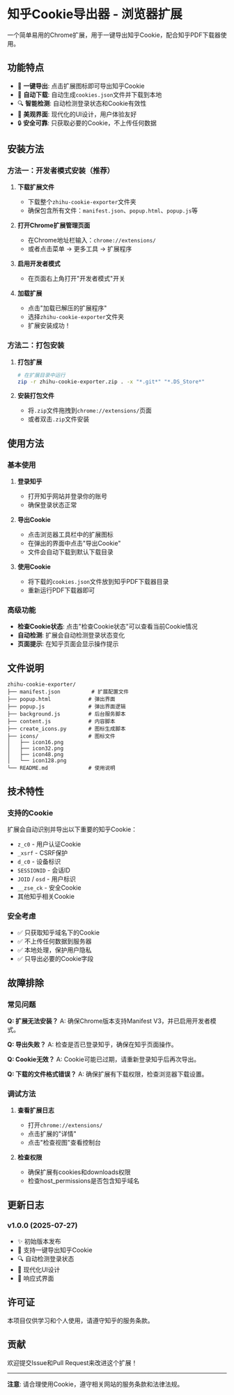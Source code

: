 # 知乎Cookie导出器 - 浏览器扩展

一个简单易用的Chrome扩展，用于一键导出知乎Cookie，配合知乎PDF下载器使用。

## 功能特点

- 🍪 **一键导出**: 点击扩展图标即可导出知乎Cookie
- 📁 **自动下载**: 自动生成`cookies.json`文件并下载到本地
- 🔍 **智能检测**: 自动检测登录状态和Cookie有效性
- 🎨 **美观界面**: 现代化的UI设计，用户体验友好
- 🔒 **安全可靠**: 只获取必要的Cookie，不上传任何数据

## 安装方法

### 方法一：开发者模式安装（推荐）

1. **下载扩展文件**
   - 下载整个`zhihu-cookie-exporter`文件夹
   - 确保包含所有文件：`manifest.json`、`popup.html`、`popup.js`等

2. **打开Chrome扩展管理页面**
   - 在Chrome地址栏输入：`chrome://extensions/`
   - 或者点击菜单 → 更多工具 → 扩展程序

3. **启用开发者模式**
   - 在页面右上角打开"开发者模式"开关

4. **加载扩展**
   - 点击"加载已解压的扩展程序"
   - 选择`zhihu-cookie-exporter`文件夹
   - 扩展安装成功！

### 方法二：打包安装

1. **打包扩展**
   ```bash
   # 在扩展目录中运行
   zip -r zhihu-cookie-exporter.zip . -x "*.git*" "*.DS_Store*"
   ```

2. **安装打包文件**
   - 将`.zip`文件拖拽到`chrome://extensions/`页面
   - 或者双击`.zip`文件安装

## 使用方法

### 基本使用

1. **登录知乎**
   - 打开知乎网站并登录你的账号
   - 确保登录状态正常

2. **导出Cookie**
   - 点击浏览器工具栏中的扩展图标
   - 在弹出的界面中点击"导出Cookie"
   - 文件会自动下载到默认下载目录

3. **使用Cookie**
   - 将下载的`cookies.json`文件放到知乎PDF下载器目录
   - 重新运行PDF下载器即可

### 高级功能

- **检查Cookie状态**: 点击"检查Cookie状态"可以查看当前Cookie情况
- **自动检测**: 扩展会自动检测登录状态变化
- **页面提示**: 在知乎页面会显示操作提示

## 文件说明

```
zhihu-cookie-exporter/
├── manifest.json          # 扩展配置文件
├── popup.html            # 弹出界面
├── popup.js              # 弹出界面逻辑
├── background.js         # 后台服务脚本
├── content.js            # 内容脚本
├── create_icons.py       # 图标生成脚本
├── icons/                # 图标文件
│   ├── icon16.png
│   ├── icon32.png
│   ├── icon48.png
│   └── icon128.png
└── README.md             # 使用说明
```

## 技术特性

### 支持的Cookie
扩展会自动识别并导出以下重要的知乎Cookie：
- `z_c0` - 用户认证Cookie
- `_xsrf` - CSRF保护
- `d_c0` - 设备标识
- `SESSIONID` - 会话ID
- `JOID` / `osd` - 用户标识
- `__zse_ck` - 安全Cookie
- 其他知乎相关Cookie

### 安全考虑
- ✅ 只获取知乎域名下的Cookie
- ✅ 不上传任何数据到服务器
- ✅ 本地处理，保护用户隐私
- ✅ 只导出必要的Cookie字段

## 故障排除

### 常见问题

**Q: 扩展无法安装？**
A: 确保Chrome版本支持Manifest V3，并已启用开发者模式。

**Q: 导出失败？**
A: 检查是否已登录知乎，确保在知乎页面操作。

**Q: Cookie无效？**
A: Cookie可能已过期，请重新登录知乎后再次导出。

**Q: 下载的文件格式错误？**
A: 确保扩展有下载权限，检查浏览器下载设置。

### 调试方法

1. **查看扩展日志**
   - 打开`chrome://extensions/`
   - 点击扩展的"详情"
   - 点击"检查视图"查看控制台

2. **检查权限**
   - 确保扩展有cookies和downloads权限
   - 检查host_permissions是否包含知乎域名

## 更新日志

### v1.0.0 (2025-07-27)
- ✨ 初始版本发布
- 🍪 支持一键导出知乎Cookie
- 🔍 自动检测登录状态
- 🎨 现代化UI设计
- 📱 响应式界面

## 许可证

本项目仅供学习和个人使用，请遵守知乎的服务条款。

## 贡献

欢迎提交Issue和Pull Request来改进这个扩展！

---

**注意**: 请合理使用Cookie，遵守相关网站的服务条款和法律法规。 